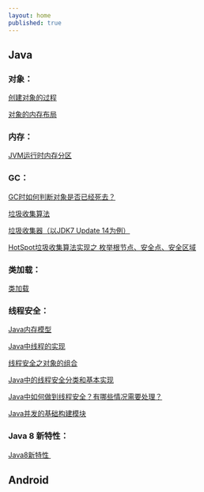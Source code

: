 ```yaml
---
layout: home
published: true
---
```


## Java

### 对象：

<a href="/_post/Java/创建对象的过程.jpg">创建对象的过程</a>

<a href="/_post/Java/对象的内存布局.jpg">对象的内存布局</a>



### 内存：

<a href="/_post/Java/JVM运行时内存.jpg">JVM运行时内存分区</a>



### GC：

<a href="/_post/Java/如何判断对象是否已经死去.jpg">GC时如何判断对象是否已经死去？</a>

<a href="/_post/Java/垃圾收集算法.jpg">垃圾收集算法</a>

<a href="/_post/Java/垃圾收集器（以JDK7 Update 14为例）.jpg">垃圾收集器（以JDK7 Update 14为例）</a>

<a href="/_post/Java/HotSpot垃圾收集算法实现之 枚举根节点、安全点、安全区域.jpg">HotSpot垃圾收集算法实现之 枚举根节点、安全点、安全区域</a>



### 类加载：

<a href="/_post/Java/JVM类加载.jpg">类加载</a>



### 线程安全：

<a href="/_post/Java/Java内存模型.jpg">Java内存模型</a>

<a href="/_post/Java/线程实现.jpg">Java中线程的实现</a>

<a href="/_post/Java/对象的组合.jpg">线程安全之对象的组合</a>

<a href="/_post/Java/线程安全.jpg">Java中的线程安全分类和基本实现</a>

<a href="/_post/Java/线程安全性.jpg">Java中如何做到线程安全？有哪些情况需要处理？</a>

<a href="/_post/Java/Java并发的基础构建模块.jpg">Java并发的基础构建模块</a>



### Java 8 新特性：

<a href="/_post/Java/Java8新特性.jpg">Java8新特性 </a>





## Android






